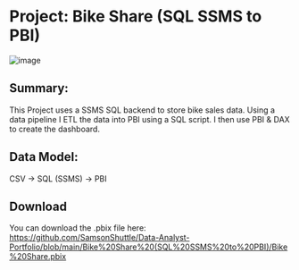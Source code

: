 # Project: Bike Share (SQL SSMS to PBI)

![image](https://github.com/user-attachments/assets/4dbd8652-0b73-44f5-b6db-1aaba766730c)

## Summary: 
This Project uses a SSMS SQL backend to store bike sales data. Using a data pipeline I ETL the data into PBI using a SQL script. I then use PBI & DAX to create the dashboard.

## Data Model:
CSV → SQL (SSMS) → PBI

## Download
You can download the .pbix file here: https://github.com/SamsonShuttle/Data-Analyst-Portfolio/blob/main/Bike%20Share%20(SQL%20SSMS%20to%20PBI)/Bike%20Share.pbix
